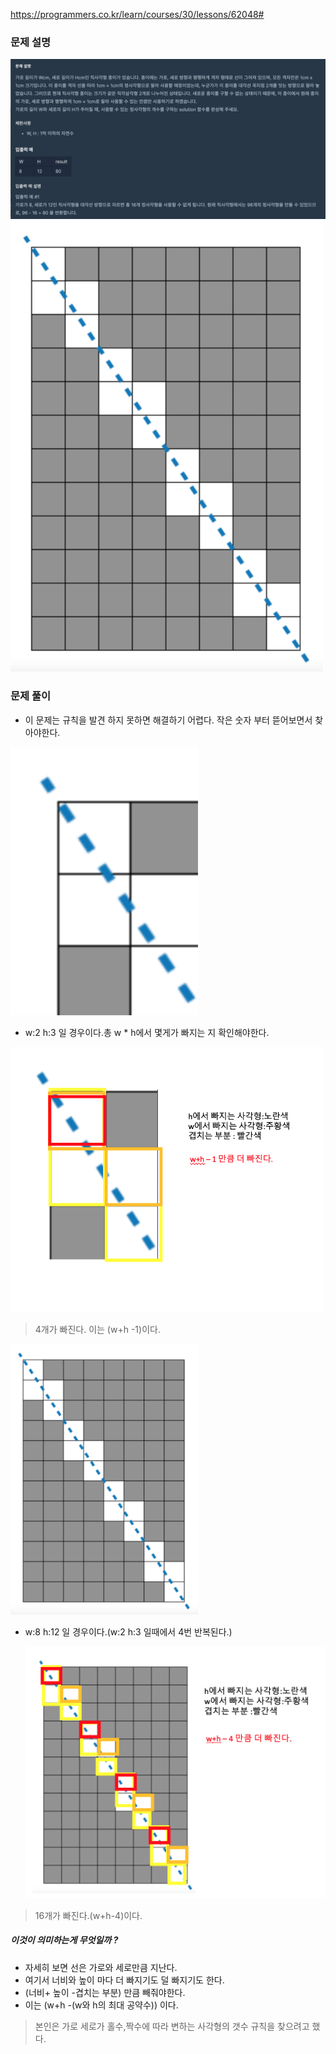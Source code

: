 https://programmers.co.kr/learn/courses/30/lessons/62048#

### 문제 설명

<img src="./img1.png" width="1000" >
<img src="./img2.png" width="500">

### 문제 풀이

- 이 문제는 규칙을 발견 하지 못하면 해결하기 어렵다. 작은 숫자 부터 뜯어보면서 찾아야한다.

 <img src="./img3.png" width="300">

- w:2 h:3 일 경우이다.총 w \* h에서 몇게가 빠지는 지 확인해야한다.

 <img src="./img4.png" width="500">

> 4개가 빠진다. 이는 (w+h -1)이다.

 <img src="./img2.png" width="300">

- w:8 h:12 일 경우이다.(w:2 h:3 일때에서 4번 반복된다.)

  <img src="./img5.png" width="500">

> 16개가 빠진다.(w+h-4)이다.

##### 이것이 의미하는게 무엇일까 ?

- 자세히 보면 선은 가로와 세로만큼 지난다.
- 여기서 너비와 높이 마다 더 빠지기도 덜 빠지기도 한다.
- (너비+ 높이 -겹치는 부분) 만큼 빼줘야한다.
- 이는 (w+h -(w와 h의 최대 공약수)) 이다.

> 본인은 가로 세로가 홀수,짝수에 따라 변하는 사각형의 갯수 규칙을 찾으려고 했다.
